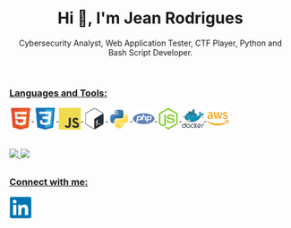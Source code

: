 <h1 align="center">Hi 👋, I'm Jean Rodrigues</h1>
<p align="center">Cybersecurity Analyst, Web Application Tester, CTF Player, Python and Bash Script Developer.</p>

<div style="display: inline_block"><br>
  <a href="https://github.com/jeanrafaellourenco">
  <h3 align="left">Languages and Tools:</h3>
  <img align="center" alt="HTML" height="40" width="40" src="https://raw.githubusercontent.com/devicons/devicon/master/icons/html5/html5-original.svg">
  <img align="center" alt="CSS" height="40" width="40" src="https://raw.githubusercontent.com/devicons/devicon/master/icons/css3/css3-original.svg">
  <img align="center" alt="javascript" height="40" width="40" src="https://raw.githubusercontent.com/devicons/devicon/master/icons/javascript/javascript-original.svg">
  <img align="center" alt="bash" height="40" width="40" src="https://raw.githubusercontent.com/devicons/devicon/master/icons/bash/bash-plain.svg">
  <img align="center" alt="python" height="40" width="40" src="https://raw.githubusercontent.com/devicons/devicon/master/icons/python/python-original.svg">
  <img align="center" alt="php" height="40" width="40" src="https://raw.githubusercontent.com/devicons/devicon/master/icons/php/php-plain.svg">
  <img align="center" alt="nodejs" height="40" width="40" src="https://raw.githubusercontent.com/devicons/devicon/master/icons/nodejs/nodejs-original.svg">
  <img align="center" alt="docker" height="40" width="40" src="https://raw.githubusercontent.com/devicons/devicon/master/icons/docker/docker-original-wordmark.svg">
  <img align="center" alt="aws" height="40" width="40" src="https://github.com/devicons/devicon/blob/master/icons/amazonwebservices/amazonwebservices-plain-wordmark.svg">
</div>

 <div style="display: inline_block"><br><br>
  <a href="https://github.com/jeanrodrigues">
  <img height="140em" src="https://github-readme-stats.vercel.app/api?username=jeanrodrigues&show_icons=true&theme=onedark&include_all_commits=true&count_private=true"/>
  <img height="140em" src="https://github-readme-stats.vercel.app/api/top-langs/?username=jeanrodrigues&layout=compact&langs_count=7&theme=onedark"/>
</div>
  
 
  ##
  
<h3 align="left">Connect with me:</h3>
<p align="left"> <a href="https://www.linkedin.com/in/jeanrafaellourenco/"><img align="center" src="https://raw.githubusercontent.com/devicons/devicon/master/icons/linkedin/linkedin-original.svg" alt="linkedin" height="40" width="40" /></a> </p>
